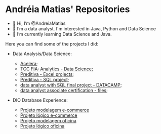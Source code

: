 # Andréia Matias' Repositories

- 👋 Hi, I’m @AndreiaMatias
- 👀 I’m a data analyst. I'm interested in Java, Python and Data Science
- 🌱 I’m currently learning Data Science and Java.


<p>Here you can find some of the projects I did:</p>

- Data Analysis/Data Science:
  - [Acelera](https://github.com/AndreiaMatias/programa_acelera/tree/main);
  - [TCC FIA: Analytics - Data Science](https://github.com/AndreiaMatias/TCC-FIA);
  - [Preditiva - Excel projects](https://github.com/AndreiaMatias/projetos-Excel);
  - [Preditiva - SQL project](https://github.com/AndreiaMatias/Projeto_SQL);
  - [data analyst with SQL final project - DATACAMP](https://github.com/AndreiaMatias/SQL/blob/master/When%20Was%20the%20Golden%20Age%20of%20Video%20Games_/notebook.ipynb);
  - [data analyst associate certification - files](https://github.com/AndreiaMatias/data_analyst_associated_certification);
  
- DIO Database Experience:
   - [Projeto modelagem e-commerce](https://github.com/AndreiaMatias/DesafioModelagemBD)
   - [Projeto lógico e-commerce](https://github.com/AndreiaMatias/DesafioProjetoLogico)
   - [Projeto modelagem oficina](https://github.com/AndreiaMatias/DesafioModelagemOficina)
   - [Projeto lógico oficina](https://github.com/AndreiaMatias/DesafioOficinaLogico)


<!---
AndreiaMatias/AndreiaMatias is a ✨ special ✨ repository because its `README.md` (this file) appears on your GitHub profile.
You can click the Preview link to take a look at your changes.
--->
